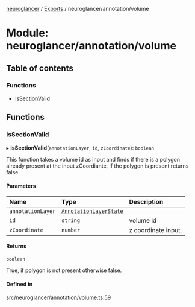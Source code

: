[neuroglancer](../README.md) / [Exports](../modules.md) / neuroglancer/annotation/volume

# Module: neuroglancer/annotation/volume

## Table of contents

### Functions

- [isSectionValid](neuroglancer_annotation_volume.md#issectionvalid)

## Functions

### isSectionValid

▸ **isSectionValid**(`annotationLayer`, `id`, `zCoordinate`): `boolean`

This function takes a volume id as input and finds if there is a polygon already present at the input
zCoordiante, if the polygon is present returns false

#### Parameters

| Name | Type | Description |
| :------ | :------ | :------ |
| `annotationLayer` | [`AnnotationLayerState`](../classes/neuroglancer_annotation_annotation_layer_state.AnnotationLayerState.md) |  |
| `id` | `string` | volume id |
| `zCoordinate` | `number` | z coordinate input. |

#### Returns

`boolean`

True, if polygon is not present otherwise false.

#### Defined in

[src/neuroglancer/annotation/volume.ts:59](https://github.com/ActiveBrainAtlas2/neuroglancer/blob/91617476/src/neuroglancer/annotation/volume.ts#L59)
